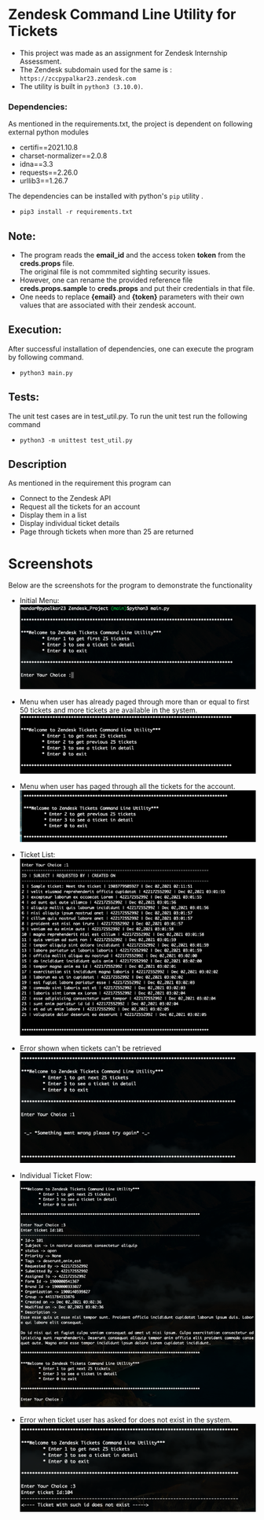 # Zendesk Command Line Utility for Tickets

- This project was made as an assignment for Zendesk Internship Assessment.
- The Zendesk subdomain used for the same is : `https://zccpypalkar23.zendesk.com`
- The utility is built in `python3 (3.10.0)`.

### Dependencies:
As mentioned in the requirements.txt, the project is dependent on following external python modules
*  certifi==2021.10.8
* charset-normalizer==2.0.8
* idna==3.3
* requests==2.26.0
* urllib3==1.26.7


The dependencies can be installed with python's `pip` utility .  
* `pip3 install -r requirements.txt`   

## Note:
- The program reads the **__email_id__** and the access token **__token__** from the **__creds.props__** file.  
The original file is not commmited sighting security issues. 
- However, one can rename the provided reference file **__creds.props.sample__** to **__creds.props__** and put their credentials in that file.
-  One needs to replace **__{email}__** and **__{token}__** parameters with their own values that are associated with their zendesk account.

## Execution:
After successful installation of dependencies, one can execute the program by following command.
* `python3 main.py`

## Tests:
The unit test cases are in test_util.py. To run the unit test run the following command
* `python3 -m unittest test_util.py`

## Description
As mentioned in the requirement this program can 
- Connect to the Zendesk API
- Request all the tickets for an account
- Display them in a list
- Display individual ticket details
- Page through tickets when more than 25 are returned

# Screenshots
Below are the screenshots for the program to demonstrate the functionality

- Initial Menu:   
![initial_menu](https://github.com/pypalkar23/Zendesk_Project/blob/main/images/first_menu.png)

- Menu when user has already paged through more than or equal to first 50 tickets and more tickets are available in the system.  
![next_menu](https://github.com/pypalkar23/Zendesk_Project/blob/main/images/next_menu.png)

- Menu when user has paged through all the tickets for the account.
![last_menu](https://github.com/pypalkar23/Zendesk_Project/blob/main/images/last_menu.png)

- Ticket List:   
![ticket_list](https://github.com/pypalkar23/Zendesk_Project/blob/main/images/ticket_list.png)

- Error shown when tickets can't be retrieved  
![error_shown](https://github.com/pypalkar23/Zendesk_Project/blob/main/images/Error.png)

- Individual Ticket Flow:  
![individual_ticket](https://github.com/pypalkar23/Zendesk_Project/blob/main/images/ticket_display.png)

- Error when ticket user has asked for does not exist in the system.  
![ticket_not_available](https://github.com/pypalkar23/Zendesk_Project/blob/main/images/ticket_does_not_exist.png)


